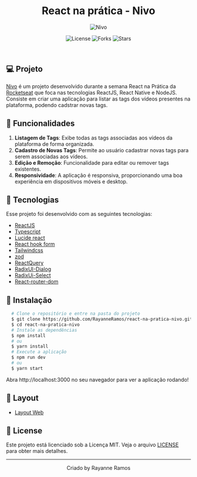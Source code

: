 <h1 align='center'>React na prática - Nivo</h1>

<p align='center'>
  <img src='https://github.com/RayanneRamos/book-wise/assets/43352880/9b17ecb9-8c7c-42d1-b0be-c3df6c5af5db' alt='Nivo' />
</p>

<p  align='center'>
  <img src='https://img.shields.io/badge/license-MIT-%23835afd' alt='License' />
  <img src='https://img.shields.io/badge/forks-MIT-%23835afd' alt='Forks' />
  <img src='https://img.shields.io/badge/stars-MIT-%23835afd' alt='Stars' />
</p>

<br>

## 💻 Projeto

[Nivo]() é um projeto desenvolvido durante a semana React na Prática da [Rocketseat](https://www.rocketseat.com.br/) que foca nas tecnologias ReactJS, React Native e NodeJS. Consiste em criar uma aplicação para listar as tags dos vídeos presentes na plataforma, podendo cadstrar novas tags.

## 🌟 Funcionalidades

1. **Listagem de Tags**: Exibe todas as tags associadas aos vídeos da plataforma de forma organizada. 
2. **Cadastro de Novas Tags**: Permite ao usuário cadastrar novas tags para serem associadas aos vídeos.
3. **Edição e Remoção**: Funcionalidade para editar ou remover tags existentes.
4. **Responsividade**: A aplicação é responsiva, proporcionando uma boa experiência em dispositivos móveis e desktop.


## 🧪 Tecnologias

Esse projeto foi desenvolvido com as seguintes tecnologias:

- [ReactJS](https://react.dev/)
- [Typescript](https://www.typescriptlang.org/)
- [Lucide react](https://lucide.dev/guide/packages/lucide-react)
- [React hook form](https://react-hook-form.com/)
- [Tailwindcss](https://tailwindcss.com/)
- [zod](https://github.com/colinhacks/zod)
- [ReactQuery](https://tanstack.com/query/v3/)
- [RadixUI-Dialog](https://www.radix-ui.com/docs/primitives/components/alert-dialog)
- [RadixUi-Select](https://www.radix-ui.com/primitives/docs/components/select)
- [React-router-dom](https://reactrouter.com/)

## 🚀 Instalação

```bash
  # Clone o repositório e entre na pasta do projeto
  $ git clone https://github.com/RayanneRamos/react-na-pratica-nivo.git
  $ cd react-na-pratica-nivo
  # Instale as dependências
  $ npm install
  # ou
  $ yarn install
  # Execute a aplicação
  $ npm run dev
  # ou
  $ yarn start
```

Abra http://localhost:3000 no seu navegador para ver a aplicação rodando!

## 🔖 Layout

- [Layout Web](<https://www.figma.com/file/DSoD01ZYNeFOG2qOeuuWhg/Nivo-(React-na-pr%C3%A1tica)-(Community)?type=design&node-id=65%3A697&mode=design&t=ndbb822uvlcEUqzl-1>)

## 📝 License

Este projeto está licenciado sob a Licença MIT. Veja o arquivo [LICENSE](LICENSE) para obter mais detalhes.

---

<p align='center'>Criado by Rayanne Ramos</p>
